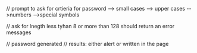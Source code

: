 // prompt to ask for crtieria for password
  --> small cases
  --> upper cases 
  -->numbers 
  -->special symbols

// ask for lnegth 
 less tyhan 8 or more than 128 should return an error messages

 // password generated 
 // results:
  either alert 
  or written in the page 